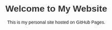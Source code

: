 <!DOCTYPE html>
<html lang="en">
<head>
    <meta charset="UTF-8">
    <meta name="viewport" content="width=device-width, initial-scale=1.0">
    <title>My Personal Website</title>
    <style>
        body { font-family: Arial, sans-serif; text-align: center; padding: 50px; }
        h1 { color: #333; }
    </style>
</head>
<body>
    <h1>Welcome to My Website</h1>
    <p>This is my personal site hosted on GitHub Pages.</p>
</body>
</html>
